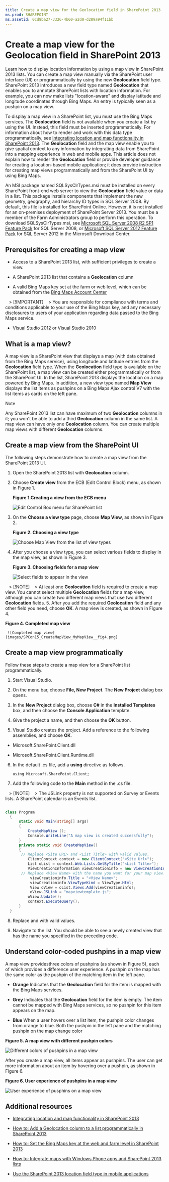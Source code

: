 ```yaml
---
title: Create a map view for the Geolocation field in SharePoint 2013
ms.prod: SHAREPOINT
ms.assetid: 0cd8ba27-3326-4b60-a2d0-d289a94f11bb
---
```



# Create a map view for the Geolocation field in SharePoint 2013
Learn how to display location information by using a map view in SharePoint 2013 lists. You can create a map view manually via the SharePoint user interface (UI) or programmatically by using the new **Geolocation** field type.
SharePoint 2013 introduces a new field type named **Geolocation** that enables you to annotate SharePoint lists with location information. For example, you can now make lists "location-aware" and display latitude and longitude coordinates through Bing Maps. An entry is typically seen as a pushpin on a map view.
  
    
    

To display a map view in a SharePoint list, you must use the Bing Maps services. The **Geolocation** field is not available when you create a list by using the UI. Instead, this field must be inserted programmatically. For information about how to render and work with this data type programmatically, see [Integrating location and map functionality in SharePoint 2013](integrating-location-and-map-functionality-in-sharepoint-2013.md). 
The **Geolocation** field and the map view enable you to give spatial context to any information by integrating data from SharePoint into a mapping experience in web and mobile apps. This article does not explain how to render the **Geolocation** field or provide developer guidance for creating a location-based mobile application; it does provide instruction for creating map views programmatically and from the SharePoint UI by using Bing Maps.
  
    
    

An MSI package named SQLSysClrTypes.msi must be installed on every SharePoint front-end web server to view the **Geolocation** field value or data in a list. This package installs components that implement the new geometry, geography, and hierarchy ID types in SQL Server 2008. By default, this file is installed for SharePoint Online. However, it is not installed for an on-premises deployment of SharePoint Server 2013. You must be a member of the Farm Administrators group to perform this operation. To download SQLSysClrTypes.msi, see [Microsoft SQL Server 2008 R2 SP1 Feature Pack](http://www.microsoft.com/en-us/download/details.aspx?id=26728) for SQL Server 2008, or [Microsoft SQL Server 2012 Feature Pack](http://www.microsoft.com/en-us/download/details.aspx?id=29065) for SQL Server 2012 in the Microsoft Download Center.
## Prerequisites for creating a map view
<a name="SP15CreatingMapViews_Preqs"> </a>


- Access to a SharePoint 2013 list, with sufficient privileges to create a view. 
    
  
- A SharePoint 2013 list that contains a **Geolocation** column
    
  
- A valid Bing Maps key set at the farm or web level, which can be obtained from the  [Bing Maps Account Center](http://www.bingmapsportal.com/)
    
   > [!IMPORTANT]
   > You are responsible for compliance with terms and conditions applicable to your use of the Bing Maps key, and any necessary disclosures to users of your application regarding data passed to the Bing Maps service. 
- Visual Studio 2012 or Visual Studio 2010 
    
  

## What is a map view?
<a name="SP15CreatingMapViews_AMapView"> </a>

A map view is a SharePoint view that displays a map (with data obtained from the Bing Maps service), using longitude and latitude entries from the **Geolocation** field type. When the **Geolocation** field type is available on the SharePoint list, a map view can be created either programmatically or from the SharePoint UI. In the list, SharePoint 2013 displays the location on a map powered by Bing Maps. In addition, a new view type named **Map View** displays the list items as pushpins on a Bing Maps Ajax control V7 with the list items as cards on the left pane.
  
    
    

> [!NOTE]
> Any SharePoint 2013 list can have maximum of two **Geolocation** columns in it; you won't be able to add a third **Geolocation** column in the same list. A map view can have only one **Geolocation** column. You can create multiple map views with different **Geolocation** columns.
  
    
    


## Create a map view from the SharePoint UI
<a name="SP15CreatingMapViews_FromSharePointUI"> </a>

The following steps demonstrate how to create a map view from the SharePoint 2013 UI. 
  
    
    

1. Open the SharePoint 2013 list with **Geolocation** column.
    
  
2. Choose **Create view** from the ECB (Edit Control Block) menu, as shown in Figure 1.
    
   **Figure 1.Creating a view from the ECB menu**

  

     ![Edit Control Box menu for SharePoint list](images/SPCon15_CreateMapView_ECB_Menu__fig1.png)
  

  

  
3. On the **Choose a view type** page, choose **Map View**, as shown in Figure 2. 
    
   **Figure 2. Choosing a view type**

  

     ![Choose Map View from the list of view types](images/SPCon15_CreateMapView_ChooseViewType__fig2.png)
  

  

  
4. After you choose a view type, you can select various fields to display in the map view, as shown in Figure 3. 
    
   **Figure 3. Choosing fields for a map view**

  

     ![Select fields to appear in the view](images/SPCon15_CreateMapView_SelectFieldsForView__fig3.png)
  

    
   > [!NOTE]
   > At least one **Geolocation** field is required to create a map view. You cannot select multiple **Geolocation** fields for a map view, although you can create two different map views that use two different **Geolocation** fields.
5. After you add the required **Geolocation** field and any other field you need, choose **OK**. A map view is created, as shown in Figure 4. 
    
   **Figure 4. Completed map view**

  

     ![Completed map view](images/SPCon15_CreateMapView_MyMapView__fig4.png)
  

  

  

## Create a map view programmatically
<a name="SP15CreatingMapViews_ByProgramatically"> </a>

Follow these steps to create a map view for a SharePoint list programmatically. 
  
    
    

1. Start Visual Studio. 
    
  
2. On the menu bar, choose **File, New Project**. The **New Project** dialog box opens.
    
  
3. In the **New Project** dialog box, choose **C#** in the **Installed Templates** box, and then choose the **Console Application** template.
    
  
4. Give the project a name, and then choose the **OK** button.
    
  
5. Visual Studio creates the project. Add a reference to the following assemblies, and choose **OK**. 
    
  - Microsoft.SharePoint.Client.dll 
    
  
  - Microsoft.SharePoint.Client.Runtime.dll 
    
  
6. In the default .cs file, add a **using** directive as follows.
    
     `using Microsoft.SharePoint.Client;`
    
  
7. Add the following code to the **Main** method in the .cs file.
    
   > [!NOTE]
   > The JSLink property is not supported on Survey or Events lists. A SharePoint calendar is an Events list. 

  ```cs
  
class Program
    {
        static void Main(string[] args)
        {
            CreateMapView ();
            Console.WriteLine("A map view is created successfully");
        }
        private static void CreateMapView()
        { 
         // Replace <Site URL> and <List Title> with valid values.
            ClientContext context = new ClientContext("<Site Url>"); 
            List oList = context.Web.Lists.GetByTitle("<List Title>");
            ViewCreationInformation viewCreationinfo = new ViewCreationInformation();
         // Replace <View Name> with the name you want for your map view.
             viewCreationinfo.Title = "<View Name>";
             viewCreationinfo.ViewTypeKind = ViewType.Html;
             View oView = oList.Views.Add(viewCreationinfo);
             oView.JSLink = "mapviewtemplate.js";
            oView.Update();
            context.ExecuteQuery();
        } 
    }
  ```

8. Replace  _<Site Url>_ and _<List Title>_ with valid values.
    
  
9. Navigate to the list. You should be able to see a newly created view that has the name you specified in the preceding code. 
    
  

## Understand color-coded pushpins in a map view
<a name="SP15CreatingMapViews_ColorCode"> </a>

A map view providesthree colors of pushpins (as shown in Figure 5), each of which provides a difference user experience. A pushpin on the map has the same color as the pushpin of the matching item in the left pane. 
  
    
    

- **Orange** Indicates that the **Geolocation** field for the item is mapped with the Bing Maps services.
    
  
- **Grey** Indicates that the **Geolocation** field for the item is empty. The item cannot be mapped with Bing Maps services, so no pushpin for this item appears on the map.
    
  
- **Blue** When a user hovers over a list item, the pushpin color changes from orange to blue. Both the pushpin in the left pane and the matching pushpin on the map change color
    
  

**Figure 5. A map view with different pushpin colors**

  
    
    

  
    
    
![Different colors of pushpins in a map view](images/SPCon15_CreateMapView_DifferentPushPinsOnMapView__fig5.png)
  
    
    
After you create a map view, all items appear as pushpins. The user can get more information about an item by hovering over a pushpin, as shown in Figure 6. 
  
    
    

**Figure 6. User experience of pushpins in a map view**

  
    
    

  
    
    
![User experience of pusphins on a map view](images/SPCon15_CreateMapView_PushPinsOnMapView__fig6.png)
  
    
    

  
    
    

  
    
    

## Additional resources
<a name="SP15CreatingMapViews_AdditionalResources"> </a>


-  [Integrating location and map functionality in SharePoint 2013](integrating-location-and-map-functionality-in-sharepoint-2013.md)
    
  
-  [How to: Add a Geolocation column to a list programmatically in SharePoint 2013](how-to-add-a-geolocation-column-to-a-list-programmatically-in-sharepoint-2013.md)
    
  
-  [How to: Set the Bing Maps key at the web and farm level in SharePoint 2013](how-to-set-the-bing-maps-key-at-the-web-and-farm-level-in-sharepoint-2013.md)
    
  
-  [How to: Integrate maps with Windows Phone apps and SharePoint 2013 lists](how-to-integrate-maps-with-windows-phone-apps-and-sharepoint-2013-lists.md)
    
  
-  [Use the SharePoint 2013 location field type in mobile applications](http://technet.microsoft.com/en-us/library/fp161355%28v=office.15%29.aspx)
    
  

